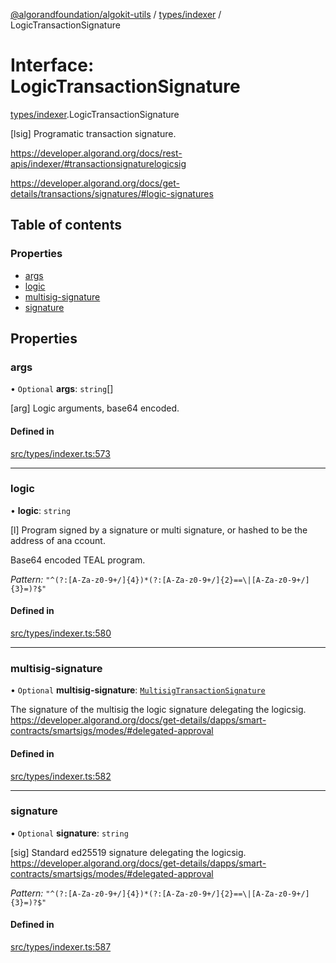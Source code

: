 [@algorandfoundation/algokit-utils](../index.md) / [types/indexer](../modules/types_indexer.md) / LogicTransactionSignature

# Interface: LogicTransactionSignature

[types/indexer](../modules/types_indexer.md).LogicTransactionSignature

[lsig] Programatic transaction signature.

https://developer.algorand.org/docs/rest-apis/indexer/#transactionsignaturelogicsig

https://developer.algorand.org/docs/get-details/transactions/signatures/#logic-signatures

## Table of contents

### Properties

- [args](types_indexer.LogicTransactionSignature.md#args)
- [logic](types_indexer.LogicTransactionSignature.md#logic)
- [multisig-signature](types_indexer.LogicTransactionSignature.md#multisig-signature)
- [signature](types_indexer.LogicTransactionSignature.md#signature)

## Properties

### args

• `Optional` **args**: `string`[]

[arg] Logic arguments, base64 encoded.

#### Defined in

[src/types/indexer.ts:573](https://github.com/algorandfoundation/algokit-utils-ts/blob/main/src/types/indexer.ts#L573)

___

### logic

• **logic**: `string`

[l] Program signed by a signature or multi signature, or hashed to be the address of ana ccount.

Base64 encoded TEAL program.

*Pattern:* `"^(?:[A-Za-z0-9+/]{4})*(?:[A-Za-z0-9+/]{2}==\|[A-Za-z0-9+/]{3}=)?$"`

#### Defined in

[src/types/indexer.ts:580](https://github.com/algorandfoundation/algokit-utils-ts/blob/main/src/types/indexer.ts#L580)

___

### multisig-signature

• `Optional` **multisig-signature**: [`MultisigTransactionSignature`](types_indexer.MultisigTransactionSignature.md)

The signature of the multisig the logic signature delegating the logicsig. https://developer.algorand.org/docs/get-details/dapps/smart-contracts/smartsigs/modes/#delegated-approval

#### Defined in

[src/types/indexer.ts:582](https://github.com/algorandfoundation/algokit-utils-ts/blob/main/src/types/indexer.ts#L582)

___

### signature

• `Optional` **signature**: `string`

[sig] Standard ed25519 signature delegating the logicsig. https://developer.algorand.org/docs/get-details/dapps/smart-contracts/smartsigs/modes/#delegated-approval

*Pattern:* `"^(?:[A-Za-z0-9+/]{4})*(?:[A-Za-z0-9+/]{2}==\|[A-Za-z0-9+/]{3}=)?$"`

#### Defined in

[src/types/indexer.ts:587](https://github.com/algorandfoundation/algokit-utils-ts/blob/main/src/types/indexer.ts#L587)
